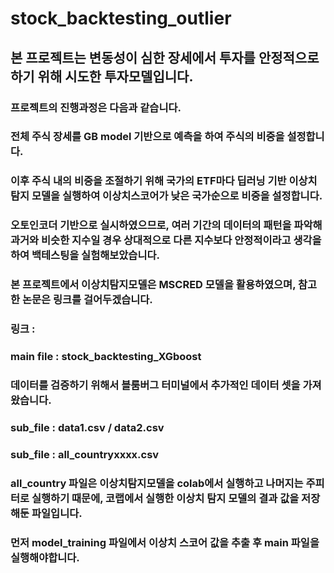 # stock_backtesting_outlier

## 본 프로젝트는 변동성이 심한 장세에서 투자를 안정적으로 하기 위해 시도한 투자모델입니다.
### 프로젝트의 진행과정은 다음과 같습니다.
### 전체 주식 장세를 GB model 기반으로 예측을 하여 주식의 비중을 설정합니다.
### 이후 주식 내의 비중을 조절하기 위해 국가의 ETF마다 딥러닝 기반 이상치 탐지 모델을 실행하여 이상치스코어가 낮은 국가순으로 비중을 설정합니다.
### 오토인코더 기반으로 실시하였으므로, 여러 기간의 데이터의 패턴을 파악해 과거와 비슷한 지수일 경우 상대적으로 다른 지수보다 안정적이라고 생각을 하여 백테스팅을 실험해보았습니다.
### 본 프로젝트에서 이상치탐지모델은 MSCRED 모델을 활용하였으며, 참고한 논문은 링크를 걸어두겠습니다.
### 링크 : 
### main file : stock_backtesting_XGboost
### 데이터를 검증하기 위해서 블룸버그 터미널에서 추가적인 데이터 셋을 가져왔습니다.
### sub_file : data1.csv / data2.csv
### sub_file : all_countryxxxx.csv 

### all_country 파일은 이상치탐지모델을 colab에서 실행하고 나머지는 주피터로 실행하기 때문에, 코랩에서 실행한 이상치 탐지 모델의 결과 값을 저장해둔 파일입니다.
### 먼저 model_training 파일에서 이상치 스코어 값을 추출 후 main 파일을 실행해야합니다. 
